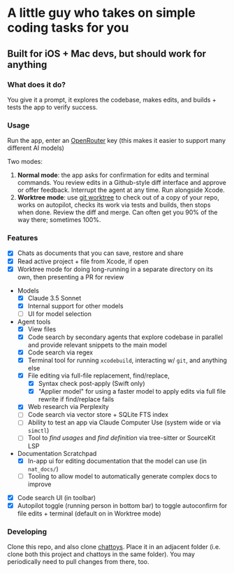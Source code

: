 # A little guy who takes on simple coding tasks for you
## Built for iOS + Mac devs, but should work for anything

### What does it do?

You give it a prompt, it explores the codebase, makes edits, and builds + tests the app to verify success.

### Usage

Run the app, enter an [OpenRouter](https://openrouter.ai) key (this makes it easier to support many different AI models)

Two modes:
1. **Normal mode**: the app asks for confirmation for edits and terminal commands. You review edits in a Github-style diff interface and approve or offer feedback. Interrupt the agent at any time. Run alongside Xcode.
2. **Worktree mode**: use [git worktree](https://stackoverflow.com/questions/31935776/what-would-i-use-git-worktree-for) to check out of a copy of your repo, works on autopilot, checks its work via tests and builds, then stops when done. Review the diff and merge. Can often get you 90% of the way there; sometimes 100%.

### Features

- [x] Chats as documents that you can save, restore and share
- [x] Read active project + file from Xcode, if open
- [x] Worktree mode for doing long-running in a separate directory on its own, then presenting a PR for review
- Models
    - [x] Claude 3.5 Sonnet
    - [x] Internal support for other models
    - [ ] UI for model selection
- Agent tools
  - [x] View files
  - [x] Code search by secondary agents that explore codebase in parallel and provide relevant snippets to the main model
  - [x] Code search via regex
  - [x] Terminal tool for running `xcodebuild`, interacting w/ `git`, and anything else
  - [x] File editing via full-file replacement, find/replace,
    - [x] Syntax check post-apply (Swift only)
    - [x] "Applier model" for using a faster model to apply edits via full file rewrite if find/replace fails
  - [x] Web research via Perplexity
  - [ ] Code search via vector store + SQLite FTS index
  - [ ] Ability to test an app via Claude Computer Use (system wide or via `simctl`)
  - [ ] Tool to _find usages_ and _find definition_ via tree-sitter or SourceKit LSP
- Documentation Scratchpad
    - [x] In-app ui for editing documentation that the model can use (in `nat_docs/`)
    - [ ] Tooling to allow model to automatically generate complex docs to improve
- [x] Code search UI (in toolbar)
- [x] Autopilot toggle (running person in bottom bar) to toggle autoconfirm for file edits + terminal (default on in Worktree mode)

### Developing

Clone this repo, and also clone [chattoys](https://github.com/nate-parrott/chattoys). Place it in an adjacent folder (i.e. clone both this project and chattoys in the same folder). You may periodically need to pull changes from there, too.